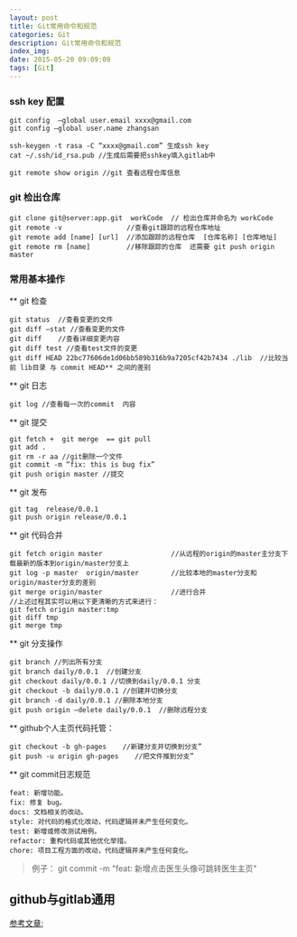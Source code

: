```yaml
---
layout: post
title: Git常用命令和规范
categories: Git
description: Git常用命令和规范
index_img: 
date: 2015-05-20 09:09:09
tags: [Git]
---
```


### ssh key 配置

```Shell
git config  —global user.email xxxx@gmail.com
git config —global user.name zhangsan

ssh-keygen -t rasa -C “xxxx@gmail.com” 生成ssh key 
cat ~/.ssh/id_rsa.pub //生成后需要把sshkey填入gitlab中

git remote show origin //git 查看远程仓库信息
```

### git 检出仓库

```Shell
git clone git@server:app.git  workCode  // 检出仓库并命名为 workCode
git remote -v 			     //查看git跟踪的远程仓库地址
git remote add [name] [url]  //添加跟踪的远程仓库  [仓库名称] [仓库地址]
git remote rm [name]  	     //移除跟踪的仓库  还需要 git push origin master
```
### 常用基本操作

** git 检查
```Shell
git status  //查看变更的文件
git diff —stat //查看变更的文件
git diff	//查看详细变更内容
git diff test //查看test文件的变更
git diff HEAD 22bc77606de1d06bb589b316b9a7205cf42b7434 ./lib  //比较当前 lib目录 与 commit HEAD** 之间的差别
```

** git 日志
```Shell
git log //查看每一次的commit  内容
```

** git 提交
```Shell
git fetch +  git merge  == git pull 
git add .
git rm -r aa //git删除一个文件
git commit -m “fix: this is bug fix”
git push origin master //提交
```

** git 发布
```Shell
git tag  release/0.0.1
git push origin release/0.0.1
```

** git 代码合并
```Shell
git fetch origin master 				//从远程的origin的master主分支下载最新的版本到origin/master分支上
git log -p master  origin/master 		//比较本地的master分支和origin/master分支的差别
git merge origin/master  				//进行合并
//上述过程其实可以用以下更清晰的方式来进行：
git fetch origin master:tmp
git diff tmp 
git merge tmp
```
** git 分支操作
```Shell
git branch //列出所有分支
git branch daily/0.0.1  //创建分支
git checkout daily/0.0.1 //切换到daily/0.0.1 分支
git checkout -b daily/0.0.1 //创建并切换分支
git branch -d daily/0.0.1 //删除本地分支
git push origin —delete daily/0.0.1  //删除远程分支
```

** github个人主页代码托管：
```Shell
git checkout -b gh-pages    //新建分支并切换到分支”
git push -u origin gh-pages    //把文件推到分支”
```

** git commit日志规范
```Shell
feat: 新增功能。
fix: 修复 bug。
docs: 文档相关的改动。
style: 对代码的格式化改动，代码逻辑并未产生任何变化。
test: 新增或修改测试用例。
refactor: 重构代码或其他优化举措。
chore: 项目工程方面的改动，代码逻辑并未产生任何变化。
```

>例子： git commit -m "feat: 新增点击医生头像可跳转医生主页"

## github与gitlab通用
[参考文章](http://xuyuan923.github.io/2014/11/04/github-gitlab-ssh/);
